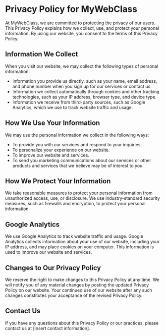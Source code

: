 # Privacy Policy for MyWebClass

At MyWebClass, we are committed to protecting the privacy of our users. This Privacy Policy explains how we collect, use, and protect your personal information. By using our website, you consent to the terms of this Privacy Policy.

## Information We Collect

When you visit our website, we may collect the following types of personal information:

- Information you provide us directly, such as your name, email address, and phone number when you sign up for our services or contact us.
- Information we collect automatically through cookies and other tracking technologies, such as your IP address, browser type, and device type.
- Information we receive from third-party sources, such as Google Analytics, which we use to track website traffic and usage.

## How We Use Your Information

We may use the personal information we collect in the following ways:

- To provide you with our services and respond to your inquiries.
- To personalize your experience on our website.
- To improve our website and services.
- To send you marketing communications about our services or other products and services that we believe may be of interest to you.

## How We Protect Your Information

We take reasonable measures to protect your personal information from unauthorized access, use, or disclosure. We use industry-standard security measures, such as firewalls and encryption, to protect your personal information.

## Google Analytics

We use Google Analytics to track website traffic and usage. Google Analytics collects information about your use of our website, including your IP address, and may place cookies on your computer. This information is used to improve our website and services.

## Changes to Our Privacy Policy

We reserve the right to make changes to this Privacy Policy at any time. We will notify you of any material changes by posting the updated Privacy Policy on our website. Your continued use of our website after any such changes constitutes your acceptance of the revised Privacy Policy.

## Contact Us

If you have any questions about this Privacy Policy or our practices, please contact us at [insert contact information].
